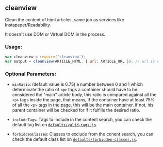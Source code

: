 
cleanview
---------

Clean the content of html articles, same job as services like Instapaper/Readability.

It doesn't use DOM or Virtual DOM in the process.


### Usage:

``` javascript
var cleanview = require('cleanview');
var output = cleanview(ARTICLE_HTML, { url: ARTICLE_URL }); // url is optional
```

### Optional Parameters:

- `minRatio`: (default value is 0.75) a number between 0 and 1 which determinate the ratio of `<p>` tags a container should have to be considered the "main" article body, this ratio is compared against all the `<p>` tags inside the page, that means, if the container have at least 75% of all the `<p>` tags in the page, this will be the main container, if not, his parent container will be checked for if it fulfills the desired ratio.

- `includeTags`: Tags to include in the content search, you can check the default tag list on [`defaults/valid-tags.js`](https://github.com/HersonHN/cleanview/blob/master/defaults/valid-tags.js).

- `forbiddenClasses`: Classes to exclude from the conent search, you can check the default class list on [`defaults/forbidden-classes.js`](https://github.com/HersonHN/cleanview/blob/master/defaults/forbidden-classes.js).




